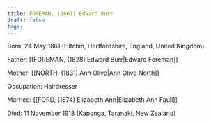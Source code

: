 ```yaml
---
title: FOREMAN, (1861) Edward Burr
draft: false
tags:
---
```

Born: 24 May 1861 (Hitchin, Hertfordshire, England, United Kingdom)

Father: [[FOREMAN, (1828) Edward Burr|Edward Foreman]]

Mother: [[NORTH, (1831) Ann Olive|Ann Olive North]]

Occupation: Hairdresser

Married: [[FORD, (1874) Elizabeth Ann|Elizabeth Ann Faull]]

Died: 11 November 1918 (Kaponga, Taranaki, New Zealand)
